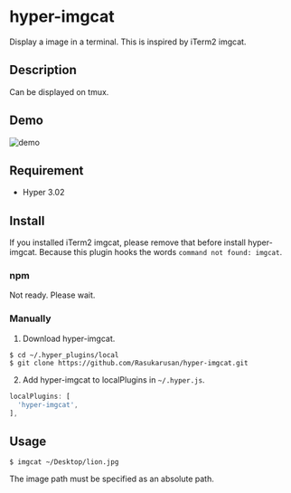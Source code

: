 hyper-imgcat
====

Display a image in a terminal.
This is inspired by iTerm2 imgcat.

## Description

Can be displayed on tmux.

## Demo

![demo](https://user-images.githubusercontent.com/17779386/74077164-e35c1500-4a60-11ea-940c-1adf0f29e537.gif)

## Requirement

- Hyper 3.02

## Install

If you installed iTerm2 imgcat, please remove that before install hyper-imgcat.
Because this plugin hooks the words `command not found: imgcat`.

### npm

Not ready. Please wait.

### Manually

1. Download hyper-imgcat.
```shell
$ cd ~/.hyper_plugins/local
$ git clone https://github.com/Rasukarusan/hyper-imgcat.git
```

2. Add hyper-imgcat to localPlugins in `~/.hyper.js`.
```js
localPlugins: [
  'hyper-imgcat',
],
```

## Usage

```shell
$ imgcat ~/Desktop/lion.jpg
```

The image path must be specified as an absolute path.


